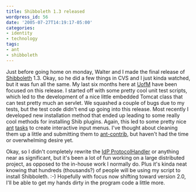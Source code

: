 ```yaml
---
title: Shibboleth 1.3 released
wordpress_id: 56
date: '2005-07-27T14:19:17-05:00'
categories:
- identity
- technology
tags:
- ant
- shibboleth
---
```

Just before going home on monday, Walter and I made the final release of [Shibboleth][] 1.3.  Okay, so he did a few
things in CVS and I just kinda watched, but it was fun all the same.  My last six months here at [UofM][] have been
focused on this release.  I started off with some pretty cool unit test scripts, which led to the development of a nice
little embedded Tomcat class that can test pretty much an servlet.  We squashed a couple of bugs due to my tests, but
the test code didn't end up going into this release.  Most recently I developed new installation method that ended up
leading to some really cool methods for installing Shib plugins.  Again, this led to some pretty nice [ant][]
[tasks][build.xml] to create interactive input menus.  I've thought about cleaning them up a little and submitting them
to [ant-contrib][], but haven't had the time or overwhelming desire yet.

Okay, so I didn't completely rewrite the [IdP ProtocolHandler][] or anything near as significant, but it's been a lot of
fun working on a large distributed project, as opposed to the in-house work I normally do.  Plus it's kinda neat knowing
that hundreds (thousands?) of people will be using my script to install Shibboleth. :-)  Hopefully with focus now
shifting toward version 2.0, I'll be able to get my hands dirty in the program code a little more.

[shibboleth]: http://shibboleth.internet2.edu
[uofm]: http://www.memphis.edu
[ant]: http://anoncvs.internet2.edu/cgi-bin/viewcvs.cgi/shibboleth/java/src/edu/internet2/middleware/shibboleth/utils/ant/
[build.xml]: http://anoncvs.internet2.edu/cgi-bin/viewcvs.cgi/shibboleth/java/build.xml
[ant-contrib]: http://ant-contrib.sf.net
[IdP ProtocolHandler]: http://anoncvs.internet2.edu/cgi-bin/viewcvs.cgi/shibboleth/java/src/edu/internet2/middleware/shibboleth/idp/IdPProtocolHandler.java
